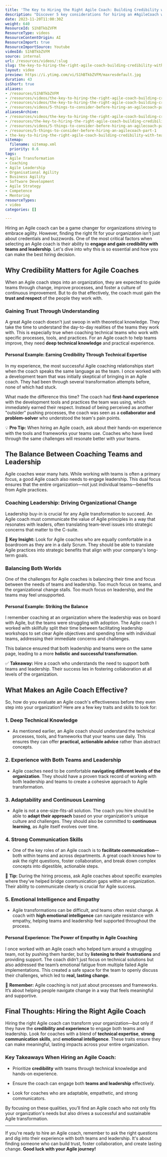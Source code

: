 ```yaml
---
title: 'The Key to Hiring the Right Agile Coach: Building Credibility with Teams and Leadership'
description: "Discover 5 key considerations for hiring an #AgileCoach with Martin Hinshelwood in this insightful #shorts video. Elevate your team's performance today!"
date: 2023-11-20T11:00:30Z
weight: 640
ResourceId: S1hBTkbZVFM
ResourceType: videos
ResourceContentOrigin: AI
ResourceImport: true
ResourceImportSource: Youtube
videoId: S1hBTkbZVFM
source: internal
url: /resources/videos/:slug
slug: the-key-to-hiring-the-right-agile-coach-building-credibility-with-teams-and-leadership-S1hBTkbZVFM
layout: video
preview: https://i.ytimg.com/vi/S1hBTkbZVFM/maxresdefault.jpg
duration: 43
isShort: true
aliases:
- /resources/S1hBTkbZVFM
- /resources/videos/the-key-to-hiring-the-right-agile-coach-building-credibility-with-teams-and-leadership-S1hBTkbZVFM
- /resources/videos/the-key-to-hiring-the-right-agile-coach-building-credibility-with-teams-and-leadership
- /resources/videos/5-things-to-consider-before-hiring-an-agilecoach-part-1
aliasesArchive:
- /resources/videos/the-key-to-hiring-the-right-agile-coach-building-credibility-with-teams-and-leadership
- /resources/the-key-to-hiring-the-right-agile-coach-building-credibility-with-teams-and-leadership
- /resources/videos/5-things-to-consider-before-hiring-an-agilecoach-part-1
- /resources/5-things-to-consider-before-hiring-an-agilecoach-part-1
- the-key-to-hiring-the-right-agile-coach-building-credibility-with-teams-and-leadership-S1hBTkbZVFM
sitemap:
  filename: sitemap.xml
  priority: 0.6
tags:
- Agile Transformation
- Coaching
- Agile Leadership
- Organisational Agility
- Business Agility
- Software Development
- Agile Strategy
- Competence
- Mentoring
resourceTypes:
- video
categories: []

---
```

Hiring an Agile coach can be a game changer for organizations striving to embrace agility. However, finding the right fit for your organization isn't just about credentials and buzzwords. One of the most critical factors when selecting an Agile coach is their ability to **engage and gain credibility with teams and leadership**. Let's dive into why this is so essential and how you can make the best hiring decision.

## Why Credibility Matters for Agile Coaches

When an Agile coach steps into an organization, they are expected to guide teams through change, improve processes, and foster a culture of continuous improvement. But to do that effectively, the coach must gain the **trust and respect** of the people they work with.

### Gaining Trust Through Understanding

A great Agile coach doesn't just swoop in with theoretical knowledge. They take the time to understand the day-to-day realities of the teams they work with. This is especially true when coaching technical teams who work with specific processes, tools, and practices. For an Agile coach to help teams improve, they need **deep technical knowledge** and practical experience.

#### Personal Example: Earning Credibility Through Technical Expertise

In my experience, the most successful Agile coaching relationships start when the coach speaks the same language as the team. I once worked with a development team that was initially skeptical of bringing in an Agile coach. They had been through several transformation attempts before, none of which had stuck.

What made the difference this time? The coach had **first-hand experience** with the development tools and practices the team was using, which immediately earned their respect. Instead of being perceived as another "outsider" pushing processes, the coach was seen as a **collaborator and problem-solver** who understood the team's pain points.

💡 **Pro Tip:** When hiring an Agile coach, ask about their hands-on experience with the tools and frameworks your teams use. Coaches who have lived through the same challenges will resonate better with your teams.

## The Balance Between Coaching Teams and Leadership

Agile coaches wear many hats. While working with teams is often a primary focus, a good Agile coach also needs to engage leadership. This dual focus ensures that the entire organization—not just individual teams—benefits from Agile practices.

### Coaching Leadership: Driving Organizational Change

Leadership buy-in is crucial for any Agile transformation to succeed. An Agile coach must communicate the value of Agile principles in a way that resonates with leaders, often translating team-level issues into strategic concerns that matter to the C-suite.

🚀 **Key Insight:** Look for Agile coaches who are equally comfortable in a boardroom as they are in a daily Scrum. They should be able to translate Agile practices into strategic benefits that align with your company's long-term goals.

### Balancing Both Worlds

One of the challenges for Agile coaches is balancing their time and focus between the needs of teams and leadership. Too much focus on teams, and the organizational change stalls. Too much focus on leadership, and the teams may feel unsupported.

#### Personal Example: Striking the Balance

I remember coaching at an organization where the leadership was on board with Agile, but the teams were struggling with adoption. The Agile coach I worked with skillfully split their time between facilitating leadership workshops to set clear Agile objectives and spending time with individual teams, addressing their immediate concerns and challenges.

This balance ensured that both leadership and teams were on the same page, leading to a more **holistic and successful transformation**.

✅ **Takeaway:** Hire a coach who understands the need to support both teams and leadership. Their success lies in fostering collaboration at all levels of the organization.

## What Makes an Agile Coach Effective?

So, how do you evaluate an Agile coach's effectiveness before they even step into your organization? Here are a few key traits and skills to look for:

### 1\. **Deep Technical Knowledge**

- As mentioned earlier, an Agile coach should understand the technical processes, tools, and frameworks that your teams use daily. This ensures they can offer **practical, actionable advice** rather than abstract concepts.

### 2\. **Experience with Both Teams and Leadership**

- Agile coaches need to be comfortable **navigating different levels of the organization**. They should have a proven track record of working with both leadership and teams to create a cohesive approach to Agile transformation.

### 3\. **Adaptability and Continuous Learning**

- Agile is not a one-size-fits-all solution. The coach you hire should be able to **adapt their approach** based on your organization's unique culture and challenges. They should also be committed to **continuous learning**, as Agile itself evolves over time.

### 4\. **Strong Communication Skills**

- One of the key roles of an Agile coach is to **facilitate communication**—both within teams and across departments. A great coach knows how to ask the right questions, foster collaboration, and break down complex concepts into digestible, actionable steps.

💬 **Tip:** During the hiring process, ask Agile coaches about specific examples where they’ve helped bridge communication gaps within an organization. Their ability to communicate clearly is crucial for Agile success.

### 5\. **Emotional Intelligence and Empathy**

- Agile transformations can be difficult, and teams often resist change. A coach with **high emotional intelligence** can navigate resistance with empathy, helping teams and leadership feel supported throughout the process.

#### Personal Experience: The Power of Empathy in Agile Coaching

I once worked with an Agile coach who helped turn around a struggling team, not by pushing them harder, but by **listening to their frustrations** and providing support. The coach didn’t just focus on technical solutions but also addressed the team’s emotional fatigue from multiple failed Agile implementations. This created a safe space for the team to openly discuss their challenges, which led to **real, lasting change**.

💖 **Remember:** Agile coaching is not just about processes and frameworks. It’s about helping people navigate change in a way that feels meaningful and supportive.

## Final Thoughts: Hiring the Right Agile Coach

Hiring the right Agile coach can transform your organization—but only if they have the **credibility and experience** to engage both teams and leadership. Look for coaches with a blend of **technical expertise**, **strong communication skills**, and **emotional intelligence**. These traits ensure they can make meaningful, lasting impacts across your entire organization.

### Key Takeaways When Hiring an Agile Coach:

- Prioritize **credibility** with teams through technical knowledge and hands-on experience.

- Ensure the coach can engage both **teams and leadership** effectively.

- Look for coaches who are adaptable, empathetic, and strong communicators.

By focusing on these qualities, you’ll find an Agile coach who not only fits your organization's needs but also drives a successful and sustainable Agile transformation.

* * *

If you're ready to hire an Agile coach, remember to ask the right questions and dig into their experience with both teams and leadership. It's about finding someone who can build trust, foster collaboration, and create lasting change. **Good luck with your Agile journey!**
